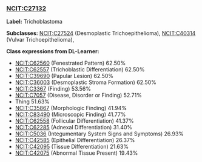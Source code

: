 
### [NCIT:C27132](http://purl.obolibrary.org/obo/NCIT_C27132)
**Label:** Trichoblastoma

**Subclasses:** [NCIT:C27524](http://purl.obolibrary.org/obo/NCIT_C27524) (Desmoplastic Trichoepithelioma), [NCIT:C40314](http://purl.obolibrary.org/obo/NCIT_C40314) (Vulvar Trichoepithelioma), 

**Class expressions from DL-Learner:**

- [NCIT:C62560](http://purl.obolibrary.org/obo/NCIT_C62560) (Fenestrated Pattern) 62.50%
- [NCIT:C62557](http://purl.obolibrary.org/obo/NCIT_C62557) (Trichoblastic Differentiation) 62.50%
- [NCIT:C39690](http://purl.obolibrary.org/obo/NCIT_C39690) (Papular Lesion) 62.50%
- [NCIT:C36003](http://purl.obolibrary.org/obo/NCIT_C36003) (Desmoplastic Stroma Formation) 62.50%
- [NCIT:C3367](http://purl.obolibrary.org/obo/NCIT_C3367) (Finding) 53.56%
- [NCIT:C7057](http://purl.obolibrary.org/obo/NCIT_C7057) (Disease, Disorder or Finding) 52.71%
- Thing 51.63%
- [NCIT:C35867](http://purl.obolibrary.org/obo/NCIT_C35867) (Morphologic Finding) 41.94%
- [NCIT:C83490](http://purl.obolibrary.org/obo/NCIT_C83490) (Microscopic Finding) 41.77%
- [NCIT:C62558](http://purl.obolibrary.org/obo/NCIT_C62558) (Follicular Differentiation) 41.37%
- [NCIT:C62285](http://purl.obolibrary.org/obo/NCIT_C62285) (Adnexal Differentiation) 31.40%
- [NCIT:C5036](http://purl.obolibrary.org/obo/NCIT_C5036) (Integumentary System Signs and Symptoms) 26.93%
- [NCIT:C42585](http://purl.obolibrary.org/obo/NCIT_C42585) (Epithelial Differentiation) 26.37%
- [NCIT:C42095](http://purl.obolibrary.org/obo/NCIT_C42095) (Tissue Differentiation) 21.63%
- [NCIT:C42075](http://purl.obolibrary.org/obo/NCIT_C42075) (Abnormal Tissue Present) 19.43%


